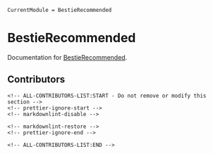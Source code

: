 ```@meta
CurrentModule = BestieRecommended
```

# BestieRecommended

Documentation for [BestieRecommended](https://github.com/JuliaBesties/BestieRecommended.jl).

## Contributors

```@raw html
<!-- ALL-CONTRIBUTORS-LIST:START - Do not remove or modify this section -->
<!-- prettier-ignore-start -->
<!-- markdownlint-disable -->

<!-- markdownlint-restore -->
<!-- prettier-ignore-end -->

<!-- ALL-CONTRIBUTORS-LIST:END -->
```
